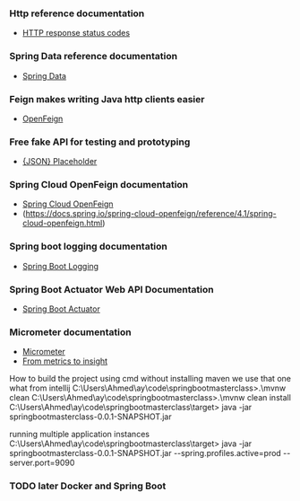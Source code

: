 ### Http reference documentation
*  [HTTP response status codes](https://developer.mozilla.org/en-US/docs/Web/HTTP/Status)

### Spring Data reference documentation
*  [Spring Data](https://spring.io/projects/spring-data)

### Feign makes writing Java http clients easier
*  [OpenFeign](https://github.com/OpenFeign/feign/blob/master/README.md)

### Free fake API for testing and prototyping
*  [{JSON} Placeholder](https://jsonplaceholder.typicode.com/)

### Spring Cloud OpenFeign documentation
*  [Spring Cloud OpenFeign](https://spring.io/projects/spring-cloud-openfeign)
*  (https://docs.spring.io/spring-cloud-openfeign/reference/4.1/spring-cloud-openfeign.html)

### Spring boot logging documentation
* [Spring Boot Logging](https://docs.spring.io/spring-boot/docs/2.1.13.RELEASE/reference/html/boot-features-logging.html)

### Spring Boot Actuator Web API Documentation
* [Spring Boot Actuator](https://docs.spring.io/spring-boot/docs/current/actuator-api/htmlsingle/)

### Micrometer documentation
*  [Micrometer](https://micrometer.io/)
*  [From metrics to insight](https://prometheus.io/)

How to build the project using cmd without installing maven
we use that one what from intellij
C:\Users\Ahmed\ay\code\springbootmasterclass>.\mvnw clean
C:\Users\Ahmed\ay\code\springbootmasterclass>.\mvnw clean install
C:\Users\Ahmed\ay\code\springbootmasterclass\target>
java -jar springbootmasterclass-0.0.1-SNAPSHOT.jar

running multiple application instances
C:\Users\Ahmed\ay\code\springbootmasterclass\target>
java -jar springbootmasterclass-0.0.1-SNAPSHOT.jar --spring.profiles.active=prod --server.port=9090

### TODO later Docker and Spring Boot


